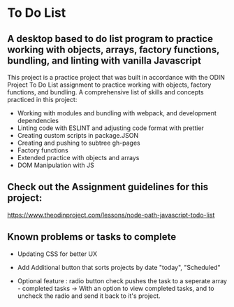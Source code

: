 # To Do List

## A desktop based to do list program to practice working with objects, arrays, factory functions, bundling, and linting with vanilla Javascript

This project is a practice project that was built in accordance with the ODIN Project To Do List assignment to practice working with objects, factory functions, and bundling. A comprehensive list of skills and concepts practiced in this project:

- Working with modules and bundling with webpack, and development dependencies
- Linting code with ESLINT and adjusting code format with prettier
- Creating custom scripts in package.JSON
- Creating and pushing to subtree gh-pages
- Factory functions
- Extended practice with objects and arrays
- DOM Manipulation with JS

## Check out the Assignment guidelines for this project:

https://www.theodinproject.com/lessons/node-path-javascript-todo-list

## Known problems or tasks to complete

- Updating CSS for better UX
- Add Additional button that sorts projects by date "today", "Scheduled"

- Optional feature : radio button check pushes the task to a seperate array - completed tasks -> With an option to view completed tasks, and to uncheck the radio and send it back to it's project.
